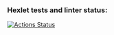 ### Hexlet tests and linter status:
[![Actions Status](https://github.com/Syusina/frontend-project-12/workflows/hexlet-check/badge.svg)](https://github.com/Syusina/frontend-project-12/actions)
